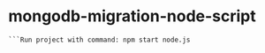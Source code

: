 # mongodb-migration-node-script

```I'm using nodemon for running project repeatedly. 
```Run project with command: npm start node.js
